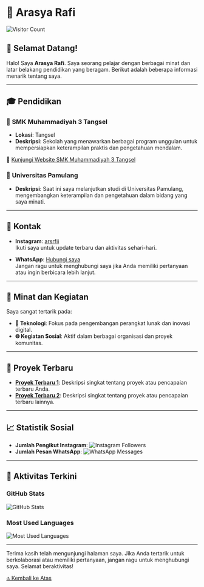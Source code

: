 # 🌟 Arasya Rafi

![Visitor Count](https://profile-counter.glitch.me/GetSya/count.svg) <!-- Badge pengunjung -->

## 👋 Selamat Datang!

Halo! Saya **Arasya Rafi**. Saya seorang pelajar dengan berbagai minat dan latar belakang pendidikan yang beragam. Berikut adalah beberapa informasi menarik tentang saya. 

---

## 🎓 Pendidikan

### 📘 **SMK Muhammadiyah 3 Tangsel**
- **Lokasi**: Tangsel
- **Deskripsi**: Sekolah yang menawarkan berbagai program unggulan untuk mempersiapkan keterampilan praktis dan pengetahuan mendalam.

🔗 [Kunjungi Website SMK Muhammadiyah 3 Tangsel](https://muhtiga.sch.id)

### 📙 **Universitas Pamulang**
- **Deskripsi**: Saat ini saya melanjutkan studi di Universitas Pamulang, mengembangkan keterampilan dan pengetahuan dalam bidang yang saya minati.

---

## 📱 Kontak

- **Instagram**: [arsrfii](https://instagram.com/arsrfii)  
  Ikuti saya untuk update terbaru dan aktivitas sehari-hari.

- **WhatsApp**: [Hubungi saya](https://wa.me/6288214772441)  
  Jangan ragu untuk menghubungi saya jika Anda memiliki pertanyaan atau ingin berbicara lebih lanjut.

---

## 🚀 Minat dan Kegiatan

Saya sangat tertarik pada:
- **🔧 Teknologi**: Fokus pada pengembangan perangkat lunak dan inovasi digital.
- **🌐 Kegiatan Sosial**: Aktif dalam berbagai organisasi dan proyek komunitas.

---

## 🌟 Proyek Terbaru

- **[Proyek Terbaru 1](#)**: Deskripsi singkat tentang proyek atau pencapaian terbaru Anda.
- **[Proyek Terbaru 2](#)**: Deskripsi singkat tentang proyek atau pencapaian terbaru lainnya.

---

## 📈 Statistik Sosial

- **Jumlah Pengikut Instagram**: ![Instagram Followers](https://img.shields.io/badge/Instagram-5000_followers-blue) <!-- Ganti dengan badge pengikut Instagram aktual -->
- **Jumlah Pesan WhatsApp**: ![WhatsApp Messages](https://img.shields.io/badge/WhatsApp-Messages_received-green) <!-- Ganti dengan badge jumlah pesan WhatsApp jika diinginkan -->

---

## 🔄 Aktivitas Terkini

### GitHub Stats
<!-- Menggunakan GitHub Readme Stats untuk menunjukkan aktivitas GitHub -->
![GitHub Stats](https://github-readme-stats.vercel.app/api?username=GetSya&show_icons=true&hide_title=true&count_private=true&include_all_commits=true&hide=prs&theme=radical)

### Most Used Languages
<!-- Menggunakan GitHub Readme Stats untuk menunjukkan bahasa pemrograman yang sering digunakan -->
![Most Used Languages](https://github-readme-stats.vercel.app/api/top-langs/?username=arsrfii&layout=compact&theme=radical)

---

Terima kasih telah mengunjungi halaman saya. Jika Anda tertarik untuk berkolaborasi atau memiliki pertanyaan, jangan ragu untuk menghubungi saya. Selamat beraktivitas!

[🔝 Kembali ke Atas](#arsaya-rafi)
